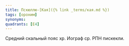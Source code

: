 ```yaml
---
title: Пскюллю-[Кая]({% link _terms/кая.md %})
tags: [ороним]
synonyms:
quadrants: [Е4]
---
```


Средний скальный пояс хр. Иограф ср. РПН пискекли.
